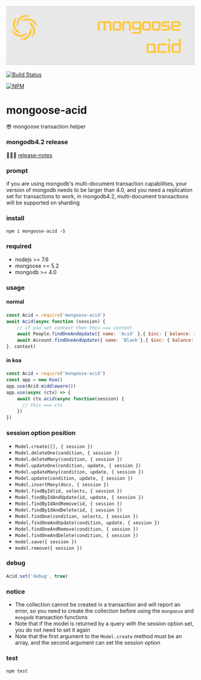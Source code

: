 ![mongoose-acid](art/logo.png)

[![Build Status](https://img.shields.io/travis/ithot-all/mongoose-acid/master.svg?style=flat-square)](https://travis-ci.org/ithot-all/mongoose-acid)

[![NPM](https://nodei.co/npm/mongoose-acid.png?compact=true)](https://npmjs.org/package/mongoose-acid)

# mongoose-acid
:sunglasses: mongoose transaction helper

### mongodb4.2 release
:tada::tada::tada: [release-notes](https://docs.mongodb.com/manual/release-notes/4.2/)

### prompt
if you are using mongodb's multi-document transaction capabilities, your version of mongodb needs to be larger than 4.0, and you need a replication set for transactions to work, in mongodb4.2, multi-document transactions will be supported on sharding 

### install 
```
npm i mongoose-acid -S
``` 

### required

- nodejs >= 7.6
- mongoose >= 5.2
- mongodb >= 4.0


### usage

#### normal
```javascript
const Acid = require('mongoose-acid')
await Acid(async function (session) {
    // if you set context then this === context
    await People.findOneAndUpdate({ name: 'Acid' },{ $inc: { balance: 30 } },{ session })
    await Account.findOneAndUpdate({ name: 'Blank'},{ $inc: { balance: -30 } },{ session })
}, context)
```
#### in koa
```javascript
const Acid = require('mongoose-acid')
const app = new Koa()
app.use(Acid.middleware())
app.use(async (ctx) => {
    await ctx.acid(async function(session) {
      // this === ctx
    })
})
```

### session option position

- `Model.create([], { session })`
- `Model.deleteOne(condition, { session })`
- `Model.deleteMany(condition, { session })`
- `Model.updateOne(condition, update, { session })`
- `Model.updateMany(condition, update, { session })`
- `Model.update(condition, update, { session })`
- `Model.insertMany(docs, { session })`
- `Model.findById(id, selects, { session })`
- `Model.findByIdAndUpdate(id, update, { session })`
- `Model.findByIdAndRemove(id, { session })`
- `Model.findByIdAndDelete(id, { session })`
- `Model.findOne(condition, selects, { session })`
- `Model.findOneAndUpdate(condition, update, { session })`
- `Model.findOneAndRemove(condition, { session })`
- `Model.findOneAndDelete(condition, { session })`
- `model.save({ session })` 
- `model.remove({ session })`

### debug
```javascript
Acid.set('debug', true)
```

### notice
- The collection cannot be created in a transaction and will report an error, so you need to create the collection before using the `mongoose` and `mongodb` transaction functions
- Note that if the model is returned by a query with the session option set, you do not need to set it again
- Note that the first argument to the `Model.create` method must be an array, and the second argument can set the session option

### test

```
npm test
```
